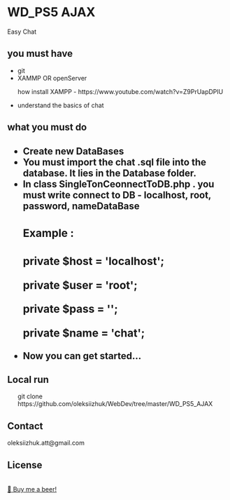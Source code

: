 <h1>WD_PS5 AJAX</h1>
Easy Chat

<h2>you must have</h2>
<ul>
	<li>git</li>
	<li>XAMMP OR openServer
		<p>how install XAMPP - https://www.youtube.com/watch?v=Z9PrUapDPlU</p>
	</li>
	<li>understand the basics of chat</li>
</ul>

<h2>what you must do<h2>
 <ul>
    <li>
        Create new DataBases 
    </li>
    <li>
        You must import the chat .sql file into the database. 
        It lies in the Database folder.
    </li>
    <li>
        In class SingleTonCeonnectToDB.php . you must write connect to DB - localhost, root, password, nameDataBase
        <h3>Example :<h3>
        <p>private $host = 'localhost';</p>
        <p>private $user = 'root';</p>
        <p>private $pass = '';</p>
        <p>private $name = 'chat';</p>
    </li>  
    <li>
        Now you can get started...
    </li>    
 </ul>
<h2>Local run</h2>
<ul>
	<l1>git clone https://github.com/oleksiizhuk/WebDev/tree/master/WD_PS5_AJAX </l1>
</ul>



<h2>Contact</h2>
oleksiizhuk.att@gmail.com

<h2>License</h2>
</br>
<a href="http://www.savewalterwhite.com/">🍺 Buy me a beer!</a>